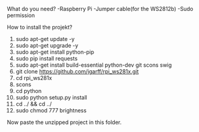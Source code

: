 What do you need?
-Raspberry Pi 
-Jumper cable(for the WS2812b)
-Sudo permission 

How to install the projekt?
1.  sudo apt-get update -y
2.  sudo apt-get upgrade -y
3.  sudo apt-get install python-pip
4.  sudo pip install requests
5.  sudo apt-get install build-essential python-dev git scons swig
6.  git clone https://github.com/jgarff/rpi_ws281x.git
7.  cd rpi_ws281x
8.  scons
9.  cd python
10. sudo python setup.py install
11. cd ../ && cd ../
12. sudo chmod 777 brightness

Now paste the unzipped project in this folder.